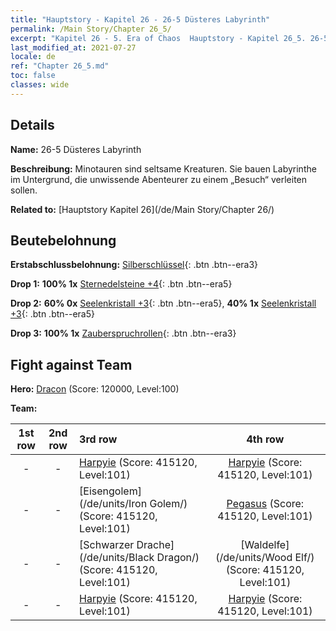 ```yaml
---
title: "Hauptstory - Kapitel 26 - 26-5 Düsteres Labyrinth"
permalink: /Main Story/Chapter 26_5/
excerpt: "Kapitel 26 - 5. Era of Chaos  Hauptstory - Kapitel 26_5. 26-5 Düsteres Labyrinth"
last_modified_at: 2021-07-27
locale: de
ref: "Chapter 26_5.md"
toc: false
classes: wide
---
```


## Details

 **Name:** 26-5 Düsteres Labyrinth

 **Beschreibung:** Minotauren sind seltsame Kreaturen. Sie bauen Labyrinthe im Untergrund, die unwissende Abenteurer zu einem „Besuch“ verleiten sollen.

 **Related to:** [Hauptstory Kapitel 26](/de/Main Story/Chapter 26/)

## Beutebelohnung

 **Erstabschlussbelohnung:** [Silberschlüssel](/ItemsDE/con_693/){: .btn .btn--era3}

 **Drop 1:** **100% 1x** [Sternedelsteine +4](/ItemsDE/mat_93/){: .btn .btn--era5}

 **Drop 2:** **60% 0x** [Seelenkristall +3](/ItemsDE/mat_87/){: .btn .btn--era5}, **40% 1x** [Seelenkristall +3](/ItemsDE/mat_87/){: .btn .btn--era5}

 **Drop 3:** **100% 1x** [Zauberspruchrollen](/ItemsDE/con_694/){: .btn .btn--era3}


## Fight against Team
 **Hero:** [Dracon](/de/heroes/Dracon/) (Score: 120000, Level:100)

 **Team:**


  | 1st row | 2nd row | 3rd row | 4th row |
  |:----:|:----:|:----|:----:|
  | - | - | [Harpyie](/de/units/Harpy/) (Score: 415120, Level:101)  | [Harpyie](/de/units/Harpy/) (Score: 415120, Level:101)  |
  | - | - | [Eisengolem](/de/units/Iron Golem/) (Score: 415120, Level:101)  | [Pegasus](/de/units/Pegasus/) (Score: 415120, Level:101)  |
  | - | - | [Schwarzer Drache](/de/units/Black Dragon/) (Score: 415120, Level:101)  | [Waldelfe](/de/units/Wood Elf/) (Score: 415120, Level:101)  |
  | - | - | [Harpyie](/de/units/Harpy/) (Score: 415120, Level:101)  | [Harpyie](/de/units/Harpy/) (Score: 415120, Level:101)  |


